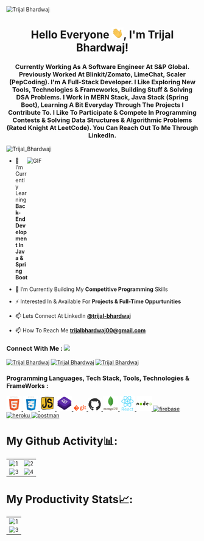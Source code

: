 ![Trijal Bhardwaj](https://socialify.git.ci/Trijal-Bhardwaj/macOS-Clone/image?description=1&descriptionEditable=A%20Full%20macOS%20UI%20Clone%20(Front-End)%20With%20Desktop%20%2B%20Dock%20%2B%20Apps%20%2B%20Games.%2015%25%20Faster%20Response%20Time%20than%20UI%20shared%20via%20VNC%2FRemote%20Desktop.&font=Raleway&language=1&name=1&owner=1&pattern=Brick%20Wall&theme=Dark)
<h1 align="center">Hello Everyone <img src="https://github.com/SAMAYV/SAMAYV/blob/main/Assets/hi.gif" width="30px">, I'm Trijal Bhardwaj!</h1>
<h3 align="center">Currently Working As A Software Engineer At S&P Global. Previously Worked At Blinkit/Zomato, LimeChat, Scaler (PepCoding). I'm A Full-Stack Developer. I Like Exploring New Tools, Technologies & Frameworks, Building Stuff & Solving DSA Problems. I Work in MERN Stack, Java Stack (Spring Boot), Learning A Bit Everyday Through The Projects I Contribute To. I Like To Participate & Compete In Programming Contests & Solving Data Structures & Algorithmic Problems (Rated Knight At LeetCode). You Can Reach Out To Me Through LinkedIn.</h3>
<p></p>
<p></p>
<p align="left "> <img src="https://komarev.com/ghpvc/?username=trijal-bhardwaj&label=Trijal's%20GitHub%20Profile%20Views&color=brightgreen&style=plastic" alt="Trijal_Bhardwaj" /></p>
<img align="right" alt="GIF" src="https://github.com/abhisheknaiidu/abhisheknaiidu/blob/master/code.gif?raw=true" width="450" height="300" />

- 🌱 I’m Currently Learning **Back-End Development In Java & Spring Boot** </br>

- 🔭 I’m Currently Building My **Competitive Programming** Skills </br>

- ⚡ Interested In & Available For **Projects & Full-Time Oppurtunities**

- 📫 Lets Connect At LinkedIn **[@trijal-bhardwaj](https://www.linkedin.com/in/trijal-bhardwaj/)**

- 📫 How To Reach Me **trijalbhardwaj00@gmail.com**

<h3 align="left">Connect With Me : <img src="https://raw.githubusercontent.com/ShahriarShafin/ShahriarShafin/main/Assets/handshake.gif" height="32px"> </h3> 
<p align="left">

<a href="https://github.com/Trijal-Bhardwaj" target="blank"><img align="center" src="https://raw.githubusercontent.com/shivamsingh124/shivamsingh124/main/netlify.svg" alt="Trijal Bhardwaj" height="30" width="30" /></a>
<a href="https://www.linkedin.com/in/trijal-bhardwaj/" target="blank"><img align="center" src="https://raw.githubusercontent.com/rahuldkjain/github-profile-readme-generator/master/src/images/icons/Social/linked-in-alt.svg" alt="Trijal Bhardwaj" height="30" width="40" /></a>
<a href="mailto:trijalbhardwaj00@gmail.com" target="blank"><img align="center" src="https://raw.githubusercontent.com/shivamsingh124/shivamsingh124/main/mail.png" alt="Trijal Bhardwaj" height="40" width="40" /></a>



</p>


<h3 align="left">Programming Languages, Tech Stack, Tools, Technologies & FrameWorks :</h3>
<p align="left"> <a href="https://developer.mozilla.org/en-US/docs/Glossary/HTML5" target="_blank"> <img src="https://github.com/SAMAYV/SAMAYV/blob/main/Assets/html.gif" alt="html5" width="40" height="40"/> </a> <a href="https://developer.mozilla.org/en-US/docs/Web/CSS" target="_blank"> <img src="https://github.com/SAMAYV/SAMAYV/blob/main/Assets/css.gif" alt="css3" width="40" height="40"/> </a> <a href="https://developer.mozilla.org/en-US/docs/Web/JavaScript" target="_blank"> <img src="https://github.com/SAMAYV/SAMAYV/blob/main/Assets/js.webp" alt="javascript" width="40" height="40"/> </a> <a href="https://getbootstrap.com" target="_blank"> <img src="https://github.com/SAMAYV/SAMAYV/blob/main/Assets/bootstrap.gif" alt="bootstrap" width="40" height="40"/> </a> <a href="https://git-scm.com/doc" target="_blank"> <img src="https://github.com/SAMAYV/SAMAYV/blob/main/Assets/git.gif" width="35"> </a> <a href="https://docs.github.com/en" target="_blank"> <img src="https://github.com/SAMAYV/SAMAYV/blob/main/Assets/github.webp" width="35"> </a> <a href="https://docs.mongodb.com/" target="_blank"> <img src="https://raw.githubusercontent.com/devicons/devicon/master/icons/mongodb/mongodb-original-wordmark.svg" alt="mongodb" width="40" height="40"/> </a> <a href="https://reactjs.org/docs/getting-started.html" target="_blank"> <img src="https://raw.githubusercontent.com/devicons/devicon/master/icons/react/react-original-wordmark.svg" alt="react" width="40" height="40"/> </a> <a href="https://nodejs.org/en/docs/" target="_blank"> <img src="https://raw.githubusercontent.com/devicons/devicon/master/icons/nodejs/nodejs-original-wordmark.svg" alt="nodejs" width="40" height="40"/> </a> <a href="https://firebase.google.com/docs" target="_blank"> <img src="https://www.vectorlogo.zone/logos/firebase/firebase-icon.svg" alt="firebase" width="40" height="40"/> </a> <a href="https://devcenter.heroku.com/categories/reference" target="_blank"> <img src="https://www.vectorlogo.zone/logos/heroku/heroku-icon.svg" alt="heroku" width="40" height="40"/> </a><a href="https://learning.postman.com/docs/getting-started/introduction/" target="_blank"> <img src="https://www.vectorlogo.zone/logos/getpostman/getpostman-icon.svg" alt="postman" width="40" height="40"/> </a>   </p>

# My Github Activity📊:

<table>
  <tr>
    <td><img src="https://github-readme-stats.vercel.app/api?username=trijal-bhardwaj&theme=cobalt&show_icons=true"  display=block width=100% height=auto  alt="1" ></td>
    <td><img src="https://github-readme-stats.vercel.app/api/top-langs/?username=trijal-bhardwaj&theme=radical&layout=compact"  display=block width=100% height=auto  alt="2" ></td>
   </tr> 
   <tr>
      <td><img src="https://github-readme-streak-stats.herokuapp.com/?user=trijal-bhardwaj&theme=tokyonight"  display=block width=100% height=auto alt="3" ></td>
      <td><img src="https://github-readme-stats.vercel.app/api/wakatime?username=Mahera_msf&custom_title=My%20Weekly%20Stats&layout=compact&theme=tokyonight" align="right" display=block width=100% height=auto  alt="4"  >
  </td>
  </tr>
</table>



# My Productivity Stats📈:
<table>
  <tr>
    <td><img src="https://github-profile-summary-cards.vercel.app/api/cards/profile-details?username=Trijal-Bhardwaj&theme=monokai"  display=block width=100% height=auto  alt="1" ></td>
   </tr> 
   <tr>
      <td><img src="https://activity-graph.herokuapp.com/graph?username=Trijal-Bhardwaj&bg_color=1a1b27&color=be90f2&line=638fda&point=35aea1&area=true"  display=block width=100% height=auto alt="3" ></td>
  </td>
  </tr>
</table>

